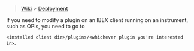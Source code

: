 > [Wiki](Home) > [Deployment](Deployment)

If you need to modify a plugin on an IBEX client running on an instrument, such as OPIs, you need to go to 

```<installed client dir>/plugins/<whichever plugin you're interested in>```.